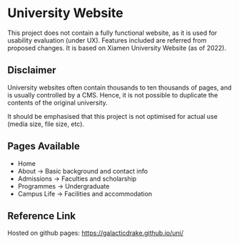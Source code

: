 # University Website

This project does not contain a fully functional website, as it is used for usability evaluation (under UX). Features included are referred from proposed changes. It is based on Xiamen University Website (as of 2022).

## Disclaimer

University websites often contain thousands to ten thousands of pages, and is usually controlled by a CMS. Hence, it is not possible to duplicate the contents of the original university.

It should be emphasised that this project is not optimised for actual use (media size, file size, etc).

## Pages Available

- Home
- About -> Basic background and contact info
- Admissions -> Faculties and scholarship
- Programmes -> Undergraduate
- Campus Life -> Facilities and accommodation

## Reference Link

Hosted on github pages: https://galacticdrake.github.io/uni/
